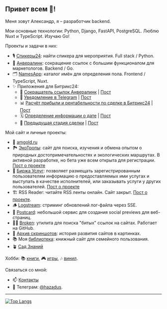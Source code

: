 ## Привет всем 👋!

Меня зовут Александр, я – разработчик backend.

Мои основные технологии: Python, Django, FastAPI, PostgreSQL.
Люблю Nuxt и TypeScript. Изучаю Go!

Проекты и задачи в них:

- 🎙️ [Спикеры24](https://speakers24.ru): найти спикера для мероприятия. Full stack / Python.
- 🔗 [Анвералинк](https://anvlink.ru): сокращение ссылок с большим функционалом для маркетологов. Backend / Go.
- 🗂️ [NamesApp](https://nameapp.anverali.tech): каталог имён для определения пола. Frontend / TypeScript, Nuxt.
- ✨ Приложения для Битрикс24:
    - 🔗 [Сокращатель ссылок Анвералинк](https://www.bitrix24.ru/apps/app/anverali.anvlink/) | [Пост](https://hazadus.ru/blog/bitrix24-anvlink)
    - 💬 [Уведомление в Telegram](https://www.bitrix24.ru/apps/app/anverali.notifyapp/) | [Пост](https://hazadus.ru/blog/bitrix24-notifyapp)
    - 📊 [Расчёт прибыли и рентабельности по сделке в Битрикс24](https://www.bitrix24.ru/apps/app/anverali.profitsapp/) | [Пост](https://hazadus.ru/blog/bitrix24-profits)
    - 🗓️ [Определение информации о дате](https://www.bitrix24.ru/apps/app/anverali.dateapp/) | [Пост](https://hazadus.ru/blog/bitrix24-dateapp)
    - 🔄 [Предыдущая стадия сделки](https://www.bitrix24.ru/apps/app/anverali.previous_stage/) | [Пост](https://amgold.ru/blog/bitrix24-stages)

Мой сайт и личные проекты:

- 🏡 [amgold.ru](https://amgold.ru)
- 🏞️ [ЭкоТропы](https://ecotrails.amgold.ru): сайт для поиска, изучения и обмена опытом о природных достопримечательностях и экологических маршрутах. В активной разработке, но бета уже всем открыта для регистрации. [Пост о проекте](https://hazadus.ru/blog/ecotrails)
- 🔭 [Биржа Услуг](https://exchange.amgold.ru): позволяет размещать зарегистрированным пользователям информацию о предоставляемых ими услугах и выступать в качестве исполнителей, или заказывать услуги у других пользователей. [Пост о проекте](https://hazadus.ru/blog/services-exchange-project)
- 🏗️ RSS Reader: читайте RSS ленты онлайн. Сайт закрыт. [Пост о проекте](https://hazadus.ru/blog/new-project-rss-reader).
- 🪵 [Logstream](https://github.com/hazadus/go-logstream): стриминг обновлений лог-файла через SSE.
- 🌅 [Postcard](https://hazadus.github.io/nuxt-postcard/): небольшой сервис для создания social previews для веб-страниц.
- ⛓️‍💥 [Broken](https://github.com/hazadus/go-broken): утилита для поиска "битых" ссылок на сайтах. Работает на GitHub.
- 📸 [Архив скриншотов](https://github.com/hazadus/site-screenshots): история развития сайтов в картинках.
- 📚 Моя [библиотека](https://library.hazadus.ru/): книжный сайт для семейного пользования.
- 🪴 [Cад Знаний](https://hazadus.github.io/knowledge/)

Хобби: 📚 [книги](https://amgold.ru/about/bookshelf), 🎮 [игры](https://steamcommunity.com/id/hazadus/), 🎶 [винил](https://amgold.ru/vinyl/).

 Связаться со мной:
- 📫 [Контакты](https://amgold.ru/about/#contacts)
- 💬 Телеграм: [@hazadus](https://t.me/hazadus).

----

[![Top Langs](https://github-readme-stats.vercel.app/api/top-langs/?username=hazadus&langs_count=8&layout=compact)](https://github.com/anuraghazra/github-readme-stats)

<!--
[![Hazadus' GitHub stats](https://github-readme-stats.vercel.app/api?username=hazadus)](https://github.com/anuraghazra/github-readme-stats)

**hazadus/hazadus** is a ✨ _special_ ✨ repository because its `README.md` (this file) appears on your GitHub profile.

Here are some ideas to get you started:

- 🔭 I’m currently working on ...
- 🌱 I’m currently learning ...
- 👯 I’m looking to collaborate on ...
- 🤔 I’m looking for help with ...
- 💬 Ask me about ...
- 📫 How to reach me: ...
- 😄 Pronouns: ...
- ⚡ Fun fact: ...
-->
